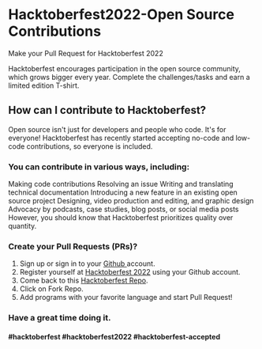 # Hacktoberfest2022-Open Source Contributions
Make your Pull Request for Hacktoberfest 2022

Hacktoberfest encourages participation in the open source community, which grows bigger every year. Complete the challenges/tasks and earn a limited edition T-shirt.
## How can I contribute to Hacktoberfest?
Open source isn't just for developers and people who code. It's for everyone! Hacktoberfest has recently started accepting no-code and low-code contributions, so everyone is included.

### You can contribute in various ways, including:

Making code contributions
Resolving an issue
Writing and translating technical documentation
Introducing a new feature in an existing open source project
Designing, video production and editing, and graphic design
Advocacy by podcasts, case studies, blog posts, or social media posts
However, you should know that Hacktoberfest prioritizes quality over quantity.

### Create your Pull Requests (PRs)?
  1. Sign up or sign in to your <a href="https://github.com/"> Github </a> account.
  2. Register yourself at <a href="https://hacktoberfest.digitalocean.com/"> Hacktoberfest 2022</a> using your Github account.
  3. Come back to this <a href="https://github.com/cheigba/Programming_Projects"> Hacktoberfest Repo</a>.
  4. Click on Fork Repo.
  5. Add programs with your favorite language and start Pull Request!
  
### Have a great time doing it.

#### #hacktoberfest #hacktoberfest2022 #hacktoberfest-accepted
